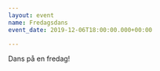 ```yaml
---
layout: event
name: Fredagsdans
event_date: 2019-12-06T18:00:00.000+00:00

---
```

Dans på en fredag!